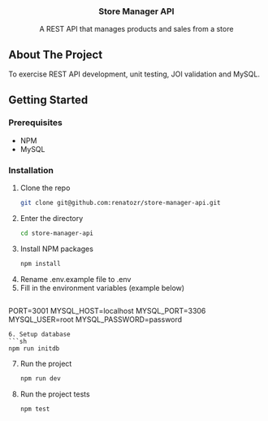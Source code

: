 <!-- PROJECT LOGO -->
<div align="center">
  <h3 align="center">Store Manager API</h3>

  <p align="center">
    A REST API that manages products and sales from a store
    <br />
  </p>
</div>

<!-- ABOUT THE PROJECT -->

## About The Project

To exercise REST API development, unit testing, JOI validation and MySQL.

<!-- GETTING STARTED -->

## Getting Started

### Prerequisites

- NPM
- MySQL

### Installation

1. Clone the repo
   ```sh
   git clone git@github.com:renatozr/store-manager-api.git
   ```
2. Enter the directory
   ```sh
   cd store-manager-api
   ```
3. Install NPM packages
   ```sh
   npm install
   ```
4. Rename .env.example file to .env
5. Fill in the environment variables (example below)
   ```sh
  PORT=3001
  MYSQL_HOST=localhost
  MYSQL_PORT=3306
  MYSQL_USER=root
  MYSQL_PASSWORD=password
   ```
6. Setup database
   ```sh
   npm run initdb
   ```
7. Run the project
   ```sh
   npm run dev
   ```
8. Run the project tests
   ```sh
   npm test
   ```

